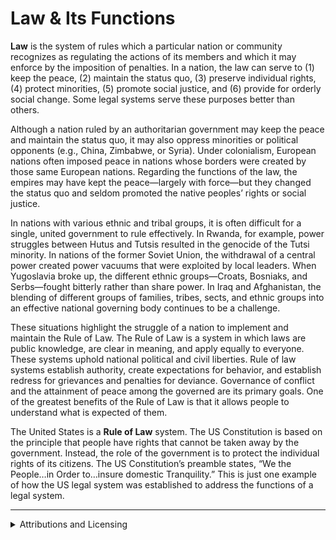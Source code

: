 # Law & Its Functions

**Law** is the system of rules which a particular nation or community recognizes as regulating the actions of its members and which it may enforce by the imposition of penalties. In a nation, the law can serve to (1) keep the peace, (2) maintain the status quo, (3) preserve individual rights, (4) protect minorities, (5) promote social justice, and (6) provide for orderly social change. Some legal systems serve these purposes better than others.

Although a nation ruled by an authoritarian government may keep the peace and maintain the status quo, it may also oppress minorities or political opponents (e.g., China, Zimbabwe, or Syria). Under colonialism, European nations often imposed peace in nations whose borders were created by those same European nations. Regarding the functions of the law, the empires may have kept the peace—largely with force—but they changed the status quo and seldom promoted the native peoples’ rights or social justice.

In nations with various ethnic and tribal groups, it is often difficult for a single, united government to rule effectively. In Rwanda, for example, power struggles between Hutus and Tutsis resulted in the genocide of the Tutsi minority. In nations of the former Soviet Union, the withdrawal of a central power created power vacuums that were exploited by local leaders. When Yugoslavia broke up, the different ethnic groups—Croats, Bosniaks, and Serbs—fought bitterly rather than share power. In Iraq and Afghanistan, the blending of different groups of families, tribes, sects, and ethnic groups into an effective national governing body continues to be a challenge.

These situations highlight the struggle of a nation to implement and maintain the Rule of Law. The Rule of Law is a system in which laws are public knowledge, are clear in meaning, and apply equally to everyone. These systems uphold national political and civil liberties. Rule of law systems establish authority, create expectations for behavior, and establish redress for grievances and penalties for deviance. Governance of conflict and the attainment of peace among the governed are its primary goals. One of the greatest benefits of the Rule of Law is that it allows people to understand what is expected of them.

The United States is a **Rule of Law** system. The US Constitution is based on the principle that people have rights that cannot be taken away by the government. Instead, the role of the government is to protect the individual rights of its citizens. The US Constitution’s preamble states, “We the People…in Order to…insure domestic Tranquility.” This is just one example of how the US legal system was established to address the functions of a legal system.

***

<details>

<summary>Attributions and Licensing</summary>

Except where otherwise noted, this page's content is adapted from [1.2 What is Law and What Functions Does It Serve? ](https://pressbooks.pub/introductiontobusinesslaw/chapter/chapter-1/)in [_Fundamentals of Business Law_ ](https://pressbooks.pub/introductiontobusinesslaw/)by Melissa Randall, used under [CC BY 4.0](https://creativecommons.org/licenses/by/4.0/). This page is licensed under [CC BY 4.0](http://creativecommons.org/licenses/by/4.0/?ref=chooser-v1).

<img src="../../.gitbook/assets/CC BY badge.png" alt="" data-size="line">

</details>

